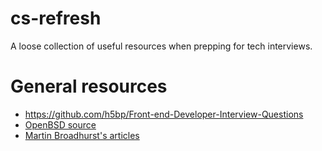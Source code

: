 # cs-refresh
A loose collection of useful resources when prepping for tech interviews.

# General resources
* https://github.com/h5bp/Front-end-Developer-Interview-Questions
* [OpenBSD source](http://cvsweb.openbsd.org/cgi-bin/cvsweb/src/)
* [Martin Broadhurst's articles](http://www.martinbroadhurst.com/index.html)
